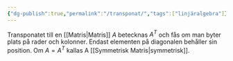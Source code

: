 ```yaml
---
{"dg-publish":true,"permalink":"/transponat/","tags":["linjäralgebra"]}
---
```



Transponatet till en [[Matris\|Matris]] $A$ betecknas $A^{T}$ och fås om man byter plats på rader och kolonner. Endast elementen på diagonalen behåller sin position. Om $A=A^{T}$ kallas A [[Symmetrisk Matris\|symmetrisk]].